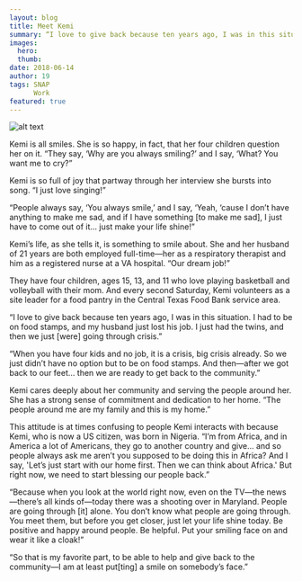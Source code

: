 ```yaml
---
layout: blog
title: Meet Kemi
summary: “I love to give back because ten years ago, I was in this situation. I had to be on food stamps, and my husband just lost his job. I just had the twins, and then we just [were] going through crisis.”
images:
  hero:
  thumb:
date: 2018-06-14
author: 19
tags: SNAP
      Work
featured: true
---
```

![alt text](https://s3-us-west-2.amazonaws.com/assets.feedingtexas.org/images/inline/Meet_Kemi_CTFB.JPG)

Kemi is all smiles. She is so happy, in fact, that her four children question her on it. “They say, ‘Why are you always smiling?’ and I say, ‘What? You want me to cry?”

Kemi is so full of joy that partway through her interview she bursts into song. “I just love singing!”

“People always say, ‘You always smile,’ and I say, ‘Yeah, ‘cause I don’t have anything to make me sad, and if I have something [to make me sad], I just have to come out of it… just make your life shine!”

Kemi’s life, as she tells it, is something to smile about. She and her husband of 21 years are both employed full-time—her as a respiratory therapist and him as a registered nurse at a VA hospital. “Our dream job!” 

They have four children, ages 15, 13, and 11 who love playing basketball and volleyball with their mom. And every second Saturday, Kemi volunteers as a site leader for a food pantry in the Central Texas Food Bank service area.

“I love to give back because ten years ago, I was in this situation. I had to be on food stamps, and my husband just lost his job. I just had the twins, and then we just [were] going through crisis.”

“When you have four kids and no job, it is a crisis, big crisis already. So we just didn’t have no option but to be on food stamps. And then—after we got back to our feet… then we are ready to get back to the community.”

Kemi cares deeply about her community and serving the people around her. She has a strong sense of commitment and dedication to her home. “The people around me are my family and this is my home.”

This attitude is at times confusing to people Kemi interacts with because Kemi, who is now a US citizen, was born in Nigeria. “I’m from Africa, and in America a lot of Americans, they go to another country and give… and so people always ask me aren’t you supposed to be doing this in Africa? And I say, 'Let’s just start with our home first. Then we can think about Africa.' But right now, we need to start blessing our people back.”

“Because when you look at the world right now, even on the TV—the news—there’s all kinds of—today there was a shooting over in Maryland. People are going through [it] alone. You don’t know what people are going through. You meet them, but before you get closer, just let your life shine today. Be positive and happy around people. Be helpful. Put your smiling face on and wear it like a cloak!”

“So that is my favorite part, to be able to help and give back to the community—I am at least put[ting] a smile on somebody’s face.”
